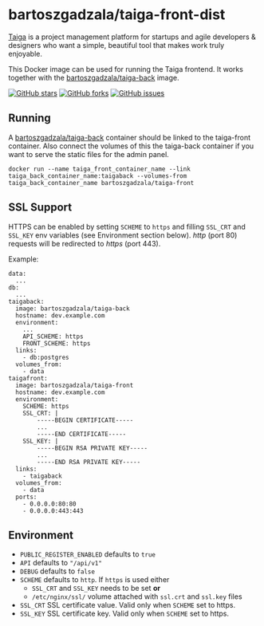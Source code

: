 # bartoszgadzala/taiga-front-dist

[Taiga](https://taiga.io/) is a project management platform for startups and agile developers & designers who want a simple, beautiful tool that makes work truly enjoyable.

This Docker image can be used for running the Taiga frontend. It works together with the [bartoszgadzala/taiga-back](https://hub.docker.com/r/bartoszgadzala/taiga-back/) image.

[![GitHub stars](https://img.shields.io/github/stars/bartoszgadzala/taiga-docker.svg?style=flat-square)](https://github.com/htdvisser/taiga-docker)
[![GitHub forks](https://img.shields.io/github/forks/bartoszgadzala/taiga-docker.svg?style=flat-square)](https://github.com/htdvisser/taiga-docker)
[![GitHub issues](https://img.shields.io/github/issues/bartoszgadzala/taiga-docker.svg?style=flat-square)](https://github.com/htdvisser/taiga-docker/issues)

## Running

A [bartoszgadzala/taiga-back](https://registry.hub.docker.com/r/bartoszgadzala/taiga-back/) container should be linked to the taiga-front container. Also connect the volumes of this the taiga-back container if you want to serve the static files for the admin panel.

```
docker run --name taiga_front_container_name --link taiga_back_container_name:taigaback --volumes-from taiga_back_container_name bartoszgadzala/taiga-front
```

## SSL Support

HTTPS can be enabled by setting ``SCHEME`` to ``https`` and filling ``SSL_CRT``
and ``SSL_KEY`` env variables (see Environment section below). *http* (port 80)
requests will be redirected to *https* (port 443).

Example:

```
data:
  ...
db:
  ...
taigaback:
  image: bartoszgadzala/taiga-back
  hostname: dev.example.com
  environment:
    ...
    API_SCHEME: https
    FRONT_SCHEME: https
  links:
    - db:postgres
  volumes_from:
    - data
taigafront:
  image: bartoszgadzala/taiga-front
  hostname: dev.example.com
  environment:
    SCHEME: https
    SSL_CRT: |
        -----BEGIN CERTIFICATE-----
        ...
        -----END CERTIFICATE-----
    SSL_KEY: |
        -----BEGIN RSA PRIVATE KEY-----
        ...
        -----END RSA PRIVATE KEY-----
  links:
    - taigaback
  volumes_from:
    - data
  ports:
    - 0.0.0.0:80:80
    - 0.0.0.0:443:443
```

## Environment

* ``PUBLIC_REGISTER_ENABLED`` defaults to ``true``
* ``API`` defaults to ``"/api/v1"``
* ``DEBUG`` defaults to ``false``
* ``SCHEME`` defaults to ``http``. If ``https`` is used either
  * ``SSL_CRT`` and ``SSL_KEY`` needs to be set **or**
  * ``/etc/nginx/ssl/`` volume attached with ``ssl.crt`` and ``ssl.key`` files
* ``SSL_CRT`` SSL certificate value. Valid only when ``SCHEME`` set to https.
* ``SSL_KEY`` SSL certificate key. Valid only when ``SCHEME`` set to https.
